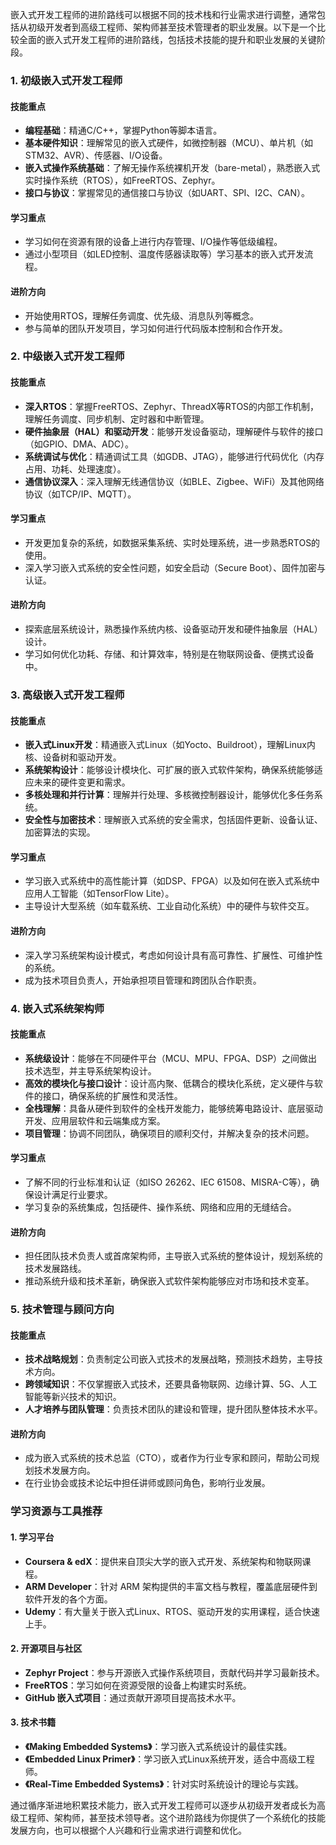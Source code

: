 嵌入式开发工程师的进阶路线可以根据不同的技术栈和行业需求进行调整，通常包括从初级开发者到高级工程师、架构师甚至技术管理者的职业发展。以下是一个比较全面的嵌入式开发工程师的进阶路线，包括技术技能的提升和职业发展的关键阶段。

### **1. 初级嵌入式开发工程师**

#### **技能重点**

- **编程基础**：精通C/C++，掌握Python等脚本语言。
- **基本硬件知识**：理解常见的嵌入式硬件，如微控制器（MCU）、单片机（如STM32、AVR）、传感器、I/O设备。
- **嵌入式操作系统基础**：了解无操作系统裸机开发（bare-metal），熟悉嵌入式实时操作系统（RTOS），如FreeRTOS、Zephyr。
- **接口与协议**：掌握常见的通信接口与协议（如UART、SPI、I2C、CAN）。

#### **学习重点**

- 学习如何在资源有限的设备上进行内存管理、I/O操作等低级编程。
- 通过小型项目（如LED控制、温度传感器读取等）学习基本的嵌入式开发流程。

#### **进阶方向**

- 开始使用RTOS，理解任务调度、优先级、消息队列等概念。
- 参与简单的团队开发项目，学习如何进行代码版本控制和合作开发。

### **2. 中级嵌入式开发工程师**

#### **技能重点**

- **深入RTOS**：掌握FreeRTOS、Zephyr、ThreadX等RTOS的内部工作机制，理解任务调度、同步机制、定时器和中断管理。
- **硬件抽象层（HAL）和驱动开发**：能够开发设备驱动，理解硬件与软件的接口（如GPIO、DMA、ADC）。
- **系统调试与优化**：精通调试工具（如GDB、JTAG），能够进行代码优化（内存占用、功耗、处理速度）。
- **通信协议深入**：深入理解无线通信协议（如BLE、Zigbee、WiFi）及其他网络协议（如TCP/IP、MQTT）。

#### **学习重点**

- 开发更加复杂的系统，如数据采集系统、实时处理系统，进一步熟悉RTOS的使用。
- 深入学习嵌入式系统的安全性问题，如安全启动（Secure Boot）、固件加密与认证。

#### **进阶方向**

- 探索底层系统设计，熟悉操作系统内核、设备驱动开发和硬件抽象层（HAL）设计。
- 学习如何优化功耗、存储、和计算效率，特别是在物联网设备、便携式设备中。

### **3. 高级嵌入式开发工程师**

#### **技能重点**

- **嵌入式Linux开发**：精通嵌入式Linux（如Yocto、Buildroot），理解Linux内核、设备树和驱动开发。
- **系统架构设计**：能够设计模块化、可扩展的嵌入式软件架构，确保系统能够适应未来的硬件变更和需求。
- **多核处理和并行计算**：理解并行处理、多核微控制器设计，能够优化多任务系统。
- **安全性与加密技术**：理解嵌入式系统的安全需求，包括固件更新、设备认证、加密算法的实现。

#### **学习重点**

- 学习嵌入式系统中的高性能计算（如DSP、FPGA）以及如何在嵌入式系统中应用人工智能（如TensorFlow Lite）。
- 主导设计大型系统（如车载系统、工业自动化系统）中的硬件与软件交互。

#### **进阶方向**

- 深入学习系统架构设计模式，考虑如何设计具有高可靠性、扩展性、可维护性的系统。
- 成为技术项目负责人，开始承担项目管理和跨团队合作职责。

### **4. 嵌入式系统架构师**

#### **技能重点**

- **系统级设计**：能够在不同硬件平台（MCU、MPU、FPGA、DSP）之间做出技术选型，并主导系统架构设计。
- **高效的模块化与接口设计**：设计高内聚、低耦合的模块化系统，定义硬件与软件的接口，确保系统的扩展性和灵活性。
- **全栈理解**：具备从硬件到软件的全栈开发能力，能够统筹电路设计、底层驱动开发、应用层软件和云端集成方案。
- **项目管理**：协调不同团队，确保项目的顺利交付，并解决复杂的技术问题。

#### **学习重点**

- 了解不同的行业标准和认证（如ISO 26262、IEC 61508、MISRA-C等），确保设计满足行业要求。
- 学习复杂的系统集成，包括硬件、操作系统、网络和应用的无缝结合。

#### **进阶方向**

- 担任团队技术负责人或首席架构师，主导嵌入式系统的整体设计，规划系统的技术发展路线。
- 推动系统升级和技术革新，确保嵌入式软件架构能够应对市场和技术变革。

### **5. 技术管理与顾问方向**

#### **技能重点**

- **技术战略规划**：负责制定公司嵌入式技术的发展战略，预测技术趋势，主导技术方向。
- **跨领域知识**：不仅掌握嵌入式技术，还要具备物联网、边缘计算、5G、人工智能等新兴技术的知识。
- **人才培养与团队管理**：负责技术团队的建设和管理，提升团队整体技术水平。

#### **进阶方向**

- 成为嵌入式系统的技术总监（CTO），或者作为行业专家和顾问，帮助公司规划技术发展方向。
- 在行业协会或技术论坛中担任讲师或顾问角色，影响行业发展。

### **学习资源与工具推荐**

#### **1. 学习平台**

- **Coursera & edX**：提供来自顶尖大学的嵌入式开发、系统架构和物联网课程。
- **ARM Developer**：针对 ARM 架构提供的丰富文档与教程，覆盖底层硬件到软件开发的各个方面。
- **Udemy**：有大量关于嵌入式Linux、RTOS、驱动开发的实用课程，适合快速上手。

#### **2. 开源项目与社区**

- **Zephyr Project**：参与开源嵌入式操作系统项目，贡献代码并学习最新技术。
- **FreeRTOS**：学习如何在资源受限的设备上构建实时系统。
- **GitHub 嵌入式项目**：通过贡献开源项目提高技术水平。

#### **3. 技术书籍**

- **《Making Embedded Systems》**：学习嵌入式系统设计的最佳实践。
- **《Embedded Linux Primer》**：学习嵌入式Linux系统开发，适合中高级工程师。
- **《Real-Time Embedded Systems》**：针对实时系统设计的理论与实践。

通过循序渐进地积累技术能力，嵌入式开发工程师可以逐步从初级开发者成长为高级工程师、架构师，甚至技术领导者。这个进阶路线为你提供了一个系统化的技能发展方向，也可以根据个人兴趣和行业需求进行调整和优化。